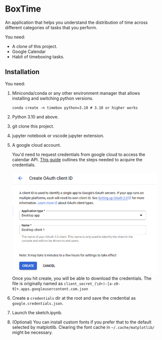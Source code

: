 # BoxTime

An application that helps you understand the distribution of time across different categories of
tasks that you perform.

You need:

- A clone of this project.
- Google Calendar
- Habit of timeboxing tasks.



## Installation

You need:

1. Miniconda/conda or any other environment manager that allows installing and switching python versions.

    ```shell
    conda create -n timebox python=3.10 # 3.10 or higher works
    ```

2. Python 3.10 and above.
3. git clone this project.
4. jupyter notebook or vscode jupyter extension.
5. A google cloud account.

    You'd need to request credentials from google cloud to access the calendar API.
    [This guide](https://developers.google.com/calendar/api/quickstart/python) outlines the steps needed to acquire the credentials. 

    ![Alt text](./resources/image.png)
    Once you hit create, you will be able to download the credentials. The file is originally named as `client_secret_(\d+)-[a-z0-9]+.apps.googleusercontent.com.json`

6. Create a `credentials` dir at the root and save the credential as `google.credentials.json`.
7. Launch the sketch.ipynb.
8. (Optional) You can install custom fonts if you prefer that to the default selected by matplotlib. Clearing the font cache in `~/.cache/matplotlib/` might be necessary.
